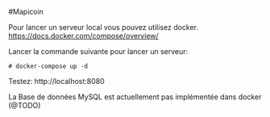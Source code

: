 #Mapicoin


Pour lancer un serveur local vous pouvez utilisez docker.
https://docs.docker.com/compose/overview/

Lancer la commande suivante pour lancer un serveur:

	# docker-compose up -d

Testez: http://localhost:8080

La Base de données MySQL est actuellement pas implémentée dans docker (@TODO)
